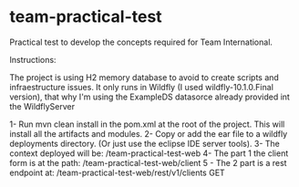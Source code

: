 # team-practical-test
Practical test to develop the concepts required for Team International.

Instructions: 

The project is using H2 memory database to avoid to create scripts and infraestructure issues.
It only runs in Wildfly (I used wildfly-10.1.0.Final version), that why I'm using the ExampleDS datasorce already provided 
int the WildflyServer

1- Run mvn clean install in the pom.xml at the root of the project. This will install all the artifacts and modules.
2- Copy or add the ear file to a wildfly deployments directory. (Or just use the eclipse IDE server tools).
3- The context deployed will be: /team-practical-test-web
4- The part 1 the client form is at the path: /team-practical-test-web/client
5 - The 2 part is a rest endpoint at: /team-practical-test-web/rest/v1/clients GET